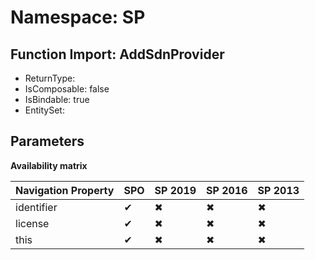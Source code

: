 # Namespace: SP

## Function Import: AddSdnProvider

- ReturnType: 
- IsComposable: false
- IsBindable: true
- EntitySet: 

## Parameters

**Availability matrix**

Navigation Property | SPO | SP 2019 | SP 2016 | SP 2013
----------|-----|---------|---------|--------
identifier | ✔ | ✖ | ✖ | ✖
license | ✔ | ✖ | ✖ | ✖
this | ✔ | ✖ | ✖ | ✖
